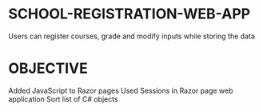 # SCHOOL-REGISTRATION-WEB-APP
Users can register courses, grade and modify inputs while storing the data

# OBJECTIVE
Added JavaScript to Razor pages
Used Sessions in Razor page web application
Sort list of C# objects
